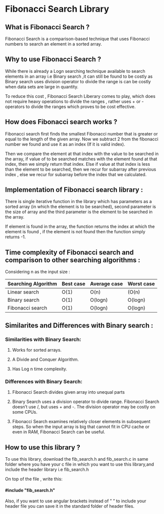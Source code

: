 # Fibonacci Search Library

## What is Fibonacci Search ?
Fibonacci Search is a comparison-based technique that uses Fibonacci numbers to search an element in a sorted array.

## Why to use Fibonacci Search ?
While there is already a Logn searching technique available to search elements in an array i.e Binary search ,it can still be found to be costly as Binary search uses division operator to divide the range is can be costly when data sets are large in quantity. 

To reduce this cost , Fibonacci Search Liberary comes to play, which does not require heavy operations to divide the ranges , rather uses + or - operators to divide the ranges which proves to be cost effective.

## How does Fibonacci search works ?
Fibonacci search first finds the smallest Fibonacci number that is greater or equal to the length of the given array. Now we subtract 2 from the fibonacci number we found and use it as an index (If it is valid index). 

Then we compare the element at that index with the value to be searched in the array, if value of to be searched matches with the element found at that index, then we simply return that index. Else if value at that index is less than the element to be searched, then we recur for subarray after previous index , else we recur for subarray before the index that we calculated.

## Implementation of Fibonacci search library :
There is single iterative function in the library which has parameters as a sorted array (in which the element is to be searched), second parameter is the size of array and the third parameter is the element to be searched in the array. 

If element is found in the array, the function returns the index at which the element is found , if the element is not found then the function simply returns -1.

## Time complexity of Fibonacci search and comparison to other searching algorithms :
Considering n as the input size :

Searching Algorithm |Best case  | Average case | Worst case |
------------        | ------------- | ----------------|-------------|
Linear search | O(1)|  O(n)  |(O(n)
Binary search | O(1) | O(logn)|O(logn)|
Fibonacci search | O(1)|O(logn)|O(logn)


## Similarites and Differences with Binary search :
### Similarities with Binary Search:  

 1. Works for sorted arrays.
 
 2. A Divide and Conquer Algorithm.
 
 3. Has Log n time complexity.

### Differences with Binary Search: 

 1. Fibonacci Search divides given array into unequal parts
 
 2. Binary Search uses a division operator to divide range. Fibonacci Search doesn’t use /, but uses + and -. The division operator may be costly on some CPUs.
 
 3. Fibonacci Search examines relatively closer elements in subsequent steps. So when the input array is big that cannot fit in CPU cache or even in RAM, Fibonacci Search can be useful.

## How to use this library ?
To use this library, download the fib_search.h and fib_search.c in same folder where you have your c file in which you want to use this library,and include the header library i.e fib_search.h

On top of the file , write this:

#### #include "fib_search.h"

Also, if you want to use angular brackets instead of ” ” to include your header file you can save it in the standard folder of header files.






